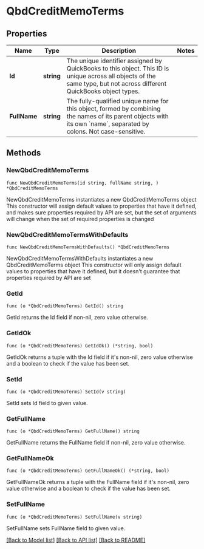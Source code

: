 # QbdCreditMemoTerms

## Properties

Name | Type | Description | Notes
------------ | ------------- | ------------- | -------------
**Id** | **string** | The unique identifier assigned by QuickBooks to this object. This ID is unique across all objects of the same type, but not across different QuickBooks object types. | 
**FullName** | **string** | The fully-qualified unique name for this object, formed by combining the names of its parent objects with its own &#x60;name&#x60;, separated by colons. Not case-sensitive. | 

## Methods

### NewQbdCreditMemoTerms

`func NewQbdCreditMemoTerms(id string, fullName string, ) *QbdCreditMemoTerms`

NewQbdCreditMemoTerms instantiates a new QbdCreditMemoTerms object
This constructor will assign default values to properties that have it defined,
and makes sure properties required by API are set, but the set of arguments
will change when the set of required properties is changed

### NewQbdCreditMemoTermsWithDefaults

`func NewQbdCreditMemoTermsWithDefaults() *QbdCreditMemoTerms`

NewQbdCreditMemoTermsWithDefaults instantiates a new QbdCreditMemoTerms object
This constructor will only assign default values to properties that have it defined,
but it doesn't guarantee that properties required by API are set

### GetId

`func (o *QbdCreditMemoTerms) GetId() string`

GetId returns the Id field if non-nil, zero value otherwise.

### GetIdOk

`func (o *QbdCreditMemoTerms) GetIdOk() (*string, bool)`

GetIdOk returns a tuple with the Id field if it's non-nil, zero value otherwise
and a boolean to check if the value has been set.

### SetId

`func (o *QbdCreditMemoTerms) SetId(v string)`

SetId sets Id field to given value.


### GetFullName

`func (o *QbdCreditMemoTerms) GetFullName() string`

GetFullName returns the FullName field if non-nil, zero value otherwise.

### GetFullNameOk

`func (o *QbdCreditMemoTerms) GetFullNameOk() (*string, bool)`

GetFullNameOk returns a tuple with the FullName field if it's non-nil, zero value otherwise
and a boolean to check if the value has been set.

### SetFullName

`func (o *QbdCreditMemoTerms) SetFullName(v string)`

SetFullName sets FullName field to given value.



[[Back to Model list]](../README.md#documentation-for-models) [[Back to API list]](../README.md#documentation-for-api-endpoints) [[Back to README]](../README.md)


